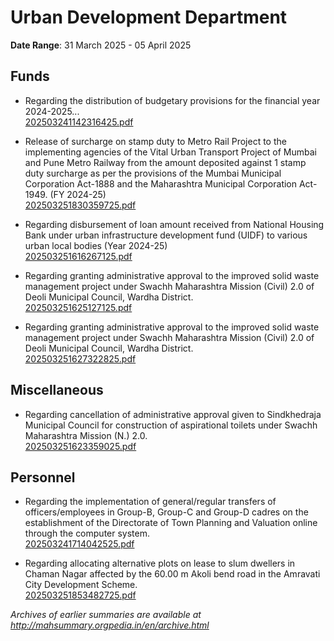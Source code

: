 # Urban Development Department

**Date Range**: 31 March 2025 - 05 April 2025


## Funds
- Regarding the distribution of budgetary provisions for the financial year 2024-2025...\
  [202503241142316425.pdf](https://gr.maharashtra.gov.in/Site/Upload/Government%20Resolutions/English/202503241142316425.pdf)

- Release of surcharge on stamp duty to Metro Rail Project to the implementing agencies of the Vital Urban Transport Project of Mumbai and Pune Metro Railway from the amount deposited against 1 stamp duty surcharge as per the provisions of the Mumbai Municipal Corporation Act-1888 and the Maharashtra Municipal Corporation Act-1949. (FY 2024-25)\
  [202503251830359725.pdf](https://gr.maharashtra.gov.in/Site/Upload/Government%20Resolutions/English/202503251830359725.pdf)

- Regarding disbursement of loan amount received from National Housing Bank under urban infrastructure development fund (UIDF) to various urban local bodies (Year 2024-25)\
  [202503251616267125.pdf](https://gr.maharashtra.gov.in/Site/Upload/Government%20Resolutions/English/202503251616267125.pdf)

- Regarding granting administrative approval to the improved solid waste management project under Swachh Maharashtra Mission (Civil) 2.0 of Deoli Municipal Council, Wardha District.\
  [202503251625127125.pdf](https://gr.maharashtra.gov.in/Site/Upload/Government%20Resolutions/English/202503251625127125.pdf)

- Regarding granting administrative approval to the improved solid waste management project under Swachh Maharashtra Mission (Civil) 2.0 of Deoli Municipal Council, Wardha District.\
  [202503251627322825.pdf](https://gr.maharashtra.gov.in/Site/Upload/Government%20Resolutions/English/202503251627322825.pdf)

## Miscellaneous
- Regarding cancellation of administrative approval given to Sindkhedraja Municipal Council for construction of aspirational toilets under Swachh Maharashtra Mission (N.) 2.0.\
  [202503251623359025.pdf](https://gr.maharashtra.gov.in/Site/Upload/Government%20Resolutions/English/202503251623359025.pdf)

## Personnel
- Regarding the implementation of general/regular transfers of officers/employees in Group-B, Group-C and Group-D cadres on the establishment of the Directorate of Town Planning and Valuation online through the computer system.\
  [202503241714042525.pdf](https://gr.maharashtra.gov.in/Site/Upload/Government%20Resolutions/English/202503241714042525.pdf)

- Regarding allocating alternative plots on lease to slum dwellers in Chaman Nagar affected by the 60.00 m Akoli bend road in the Amravati City Development Scheme.\
  [202503251853482725.pdf](https://gr.maharashtra.gov.in/Site/Upload/Government%20Resolutions/English/202503251853482725.pdf)


*Archives of earlier summaries are available at http://mahsummary.orgpedia.in/en/archive.html*